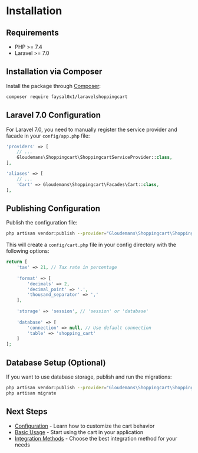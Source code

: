 # Installation

## Requirements

- PHP >= 7.4
- Laravel >= 7.0

## Installation via Composer

Install the package through [Composer](http://getcomposer.org/):

```bash
composer require faysal0x1/laravelshoppingcart
```

## Laravel 7.0 Configuration

For Laravel 7.0, you need to manually register the service provider and facade in your `config/app.php` file:

```php
'providers' => [
    // ...
    Gloudemans\Shoppingcart\ShoppingcartServiceProvider::class,
],

'aliases' => [
    // ...
    'Cart' => Gloudemans\Shoppingcart\Facades\Cart::class,
],
```

## Publishing Configuration

Publish the configuration file:

```bash
php artisan vendor:publish --provider="Gloudemans\Shoppingcart\ShoppingcartServiceProvider"
```

This will create a `config/cart.php` file in your config directory with the following options:

```php
return [
    'tax' => 21, // Tax rate in percentage
    
    'format' => [
        'decimals' => 2,
        'decimal_point' => '.',
        'thousand_separator' => ','
    ],
    
    'storage' => 'session', // 'session' or 'database'
    
    'database' => [
        'connection' => null, // Use default connection
        'table' => 'shopping_cart'
    ]
];
```

## Database Setup (Optional)

If you want to use database storage, publish and run the migrations:

```bash
php artisan vendor:publish --provider="Gloudemans\Shoppingcart\ShoppingcartServiceProvider" --tag="migrations"
php artisan migrate
```

## Next Steps

- [Configuration](/guide/configuration) - Learn how to customize the cart behavior
- [Basic Usage](/guide/basic-usage) - Start using the cart in your application
- [Integration Methods](/guide/) - Choose the best integration method for your needs 